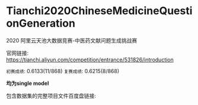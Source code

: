 # Tianchi2020ChineseMedicineQuestionGeneration
2020 阿里云天池大数据竞赛-中医药文献问题生成挑战赛

官网链接: https://tianchi.aliyun.com/competition/entrance/531826/introduction

`初赛成绩`: 0.6133(11/868)  `复赛成绩`: 0.6215(8/868)

**均为single model**

包含数据集的完整项目文件百度盘链接: 
